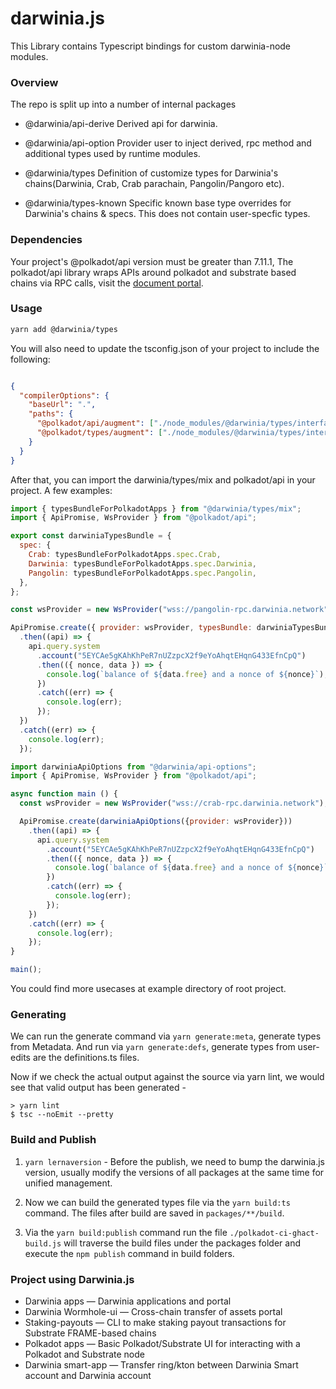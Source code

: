 # darwinia.js 
This Library contains Typescript bindings for custom darwinia-node modules.




### Overview

The repo is split up into a number of internal packages 

* @darwinia/api-derive Derived api for darwinia.

* @darwinia/api-option Provider user to inject derived, rpc method and additional types used by runtime modules.
  
* @darwinia/types Definition of customize types for Darwinia's chains(Darwinia, Crab, Crab parachain, Pangolin/Pangoro etc).
* @darwinia/types-known Specific known base type overrides for Darwinia's chains & specs. This does not contain user-specfic types. 
	
	
### Dependencies

Your project's @polkadot/api version must be greater than 7.11.1, The polkadot/api library wraps APIs around polkadot and substrate based chains via RPC calls, visit the [document portal](https://polkadot.js.org/docs/api/).
	

### Usage

```bash
yarn add @darwinia/types  
```

You will also need to update the tsconfig.json of your project to include the following: 

```json

{
  "compilerOptions": {
    "baseUrl": ".",
    "paths": {
      "@polkadot/api/augment": ["./node_modules/@darwinia/types/interfaces/augment-api.d.ts"],
      "@polkadot/types/augment": ["./node_modules/@darwinia/types/interfaces/augment-types.d.ts"],
    }
  }
}

```

After that, you can import the darwinia/types/mix and polkadot/api in your project. A few examples:


```javascript
import { typesBundleForPolkadotApps } from "@darwinia/types/mix";
import { ApiPromise, WsProvider } from "@polkadot/api";

export const darwiniaTypesBundle = {
  spec: {
    Crab: typesBundleForPolkadotApps.spec.Crab,
    Darwinia: typesBundleForPolkadotApps.spec.Darwinia,
    Pangolin: typesBundleForPolkadotApps.spec.Pangolin,
  },
};

const wsProvider = new WsProvider("wss://pangolin-rpc.darwinia.network");

ApiPromise.create({ provider: wsProvider, typesBundle: darwiniaTypesBundle })
  .then((api) => {
    api.query.system
      .account("5EYCAe5gKAhKhPeR7nUZzpcX2f9eYoAhqtEHqnG433EfnCpQ")
      .then(({ nonce, data }) => {
        console.log(`balance of ${data.free} and a nonce of ${nonce}`);
      })
      .catch((err) => {
        console.log(err);
      });
  })
  .catch((err) => {
    console.log(err);
  });

```

```javascript
import darwiniaApiOptions from "@darwinia/api-options";
import { ApiPromise, WsProvider } from "@polkadot/api";

async function main () {
  const wsProvider = new WsProvider("wss://crab-rpc.darwinia.network");

  ApiPromise.create(darwiniaApiOptions({provider: wsProvider}))
    .then((api) => {
      api.query.system
        .account("5EYCAe5gKAhKhPeR7nUZzpcX2f9eYoAhqtEHqnG433EfnCpQ")
        .then(({ nonce, data }) => {
          console.log(`balance of ${data.free} and a nonce of ${nonce}`);
        })
        .catch((err) => {
          console.log(err);
        });
    })
    .catch((err) => {
      console.log(err);
    });
}

main();
```

You could find more usecases at example directory of root project.


### Generating

We can run the generate command via `yarn generate:meta`, generate types from Metadata. And run via `yarn generate:defs`, generate types from user-edits are the definitions.ts files.

Now if we check the actual output against the source via yarn lint, we would see that valid output has been generated -
```
> yarn lint
$ tsc --noEmit --pretty
```


### Build and Publish
1. `yarn lernaversion` - Before the publish, we need to bump the darwinia.js version, usually modify the versions of all packages at the same time for unified management.

2. Now we can build the generated types file via the `yarn build:ts` command. The files after build are saved in `packages/**/build`.

3. Via the `yarn build:publish` command run the file `./polkadot-ci-ghact-build.js` will traverse the build files under the packages folder and execute the `npm publish` command in build folders.


### Project using Darwinia.js


* Darwinia apps         —  Darwinia applications and portal
* Darwinia Wormhole-ui  —  Cross-chain transfer of assets portal
* Staking-payouts       —  CLI to make staking payout transactions for Substrate FRAME-based chains
* Polkadot apps         —  Basic Polkadot/Substrate UI for interacting with a Polkadot and Substrate node
* Darwinia smart-app    —  Transfer ring/kton between Darwinia Smart account and Darwinia account     
